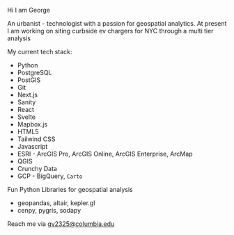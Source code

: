 Hi I am George

An urbanist - technologist with a passion for geospatial analytics. 
At present I am working on siting curbside ev chargers for NYC through a multi tier analysis

My current tech stack:
-  Python
-  PostgreSQL
-  PostGIS
-  Git
-  Next.js
-  Sanity
-  React
-  Svelte
-  Mapbox.js
-  HTML5
-  Tailwind CSS
-  Javascript
-  ESRI - ArcGIS Pro, ArcGIS Online, ArcGIS Enterprise, ArcMap
-  QGIS
-  Crunchy Data
-  GCP - BigQuery, `Carto`

Fun Python Libraries for geospatial analysis
-  geopandas, altair, kepler.gl
-  cenpy, pygris, sodapy

Reach me via 
gv2325@columbia.edu

<!---
gv2325/gv2325 is a ✨ special ✨ repository because its `README.md` (this file) appears on your GitHub profile.
You can click the Preview link to take a look at your changes.
--->
